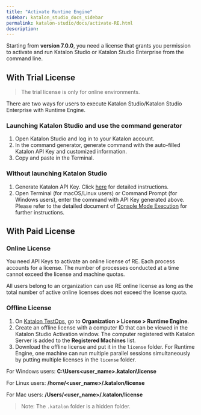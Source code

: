 ```yaml
---
title: "Activate Runtime Engine"
sidebar: katalon_studio_docs_sidebar
permalink: katalon-studio/docs/activate-RE.html
description:
---
```


Starting from **version 7.0.0**, you need a license that grants you permission to activate and run Katalon Studio or Katalon Studio Enterprise from the command line.

## With Trial License

> The trial license is only for online environments.

There are two ways for users to execute Katalon Studio/Katalon Studio Enterprise with Runtime Engine.

### Launching Katalon Studio and use the command generator

1. Open Katalon Studio and log in to your Katalon account.
2. In the command generator, generate command with the auto-filled Katalon API Key and customized information.
3. Copy and paste in the Terminal.

### Without launching Katalon Studio

1. Generate Katalon API Key. Click [here](https://docs.katalon.com/katalon-analytics/docs/ka-api-key.html#create-an-api-key) for detailed instructions.
2. Open Terminal (for macOS/Linux users) or Command Prompt (for Windows users), enter the command with API Key generated above. Please refer to the detailed document of [Console Mode Execution](/katalon-studio/docs/console-mode-execution.html#katalon-studio-plugins-in-console-mode) for further instructions.

## With Paid License

### Online License

You need API Keys to activate an online license of RE. Each process accounts for a license. The number of processes conducted at a time cannot exceed the license and machine quotas.

All users belong to an organization can use RE online license as long as the total number of active online licenses does not exceed the license quota.

### Offline License

1. On [Katalon TestOps](https://analytics.katalon.com/home), go to **Organization > License > Runtime Engine**.
2. Create an offline license with a computer ID that can be viewed in the Katalon Studio Activation window. The computer registered with Katalon Server is added to the **Registered Machines** list.
3. Download the offline license and put it in the `license` folder. For Runtime Engine, one machine can run multiple parallel sessions simultaneously by putting multiple licenses in the `license` folder.

For Windows users: **C:\Users\<user_name>\.katalon\license**

For Linux users: **/home/<user_name>/.katalon/license**

For Mac users: **/Users/<user_name>/.katalon/license**

> Note: The `.katalon` folder is a hidden folder.
